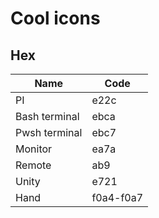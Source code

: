 # Cool icons

## Hex

|     Name     |    Code    |
|--------------|------------|
|PI            |    e22c    |
|Bash terminal |    ebca    |
|Pwsh terminal |    ebc7    |
|Monitor       |    ea7a    |
|Remote	       |    ab9     |
|Unity 	       |    e721    |
|Hand	       | f0a4-f0a7  |
